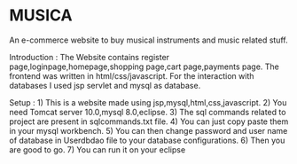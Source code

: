 # MUSICA
An e-commerce website to buy musical instruments and music related stuff.

Introduction : The Website contains register page,loginpage,homepage,shopping page,cart page,payments page. The frontend was written in html/css/javascript. For the interaction with databases I used jsp servlet and mysql as database.

Setup : 1) This is a website made using jsp,mysql,html,css,javascript. 2) You need Tomcat server 10.0,mysql 8.0,eclipse. 3) The sql commands related to project are present in sqlcommands.txt file. 4) You can just copy paste them in your mysql workbench. 5) You can then change password and user name of database in Userdbdao file to your database configurations. 6) Then you are good to go. 7) You can run it on your eclipse
